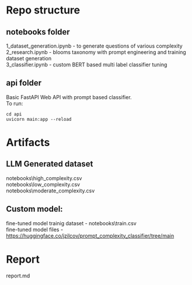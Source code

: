 # Repo structure
## notebooks folder
1_dataset_generation.ipynb - to generate questions of various complexity  
2_research.ipynb - blooms taxonomy with prompt engineering and training dataset generation  
3_classifier.ipynb - custom BERT based multi label classifier tuning
  
## api folder
Basic FastAPI Web API with prompt based classifier.  
To run:
```
cd api
uvicorn main:app --reload
```

# Artifacts
## LLM Generated dataset
notebooks\high_complexity.csv  
notebooks\low_complexity.csv  
notebooks\moderate_complexity.csv  

## Custom model:
fine-tuned model trainig dataset - notebooks\train.csv  
fine-tuned model files - https://huggingface.co/jzilcov/prompt_complexity_classifier/tree/main  

# Report
report.md